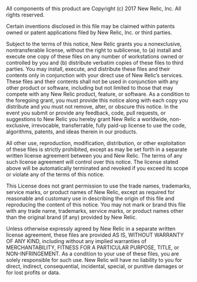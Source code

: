 All components of this product are Copyright (c) 2017 New Relic, Inc.  All rights reserved.

Certain inventions disclosed in this file may be claimed within patents owned or patent applications filed by New Relic, Inc. or third parties.

Subject to the terms of this notice, New Relic grants you a nonexclusive, nontransferable license, without the right to sublicense, to (a) install and execute one copy of these files on any number of workstations owned or controlled by you and (b) distribute verbatim copies of these files to third parties.  You may install, execute, and distribute these files and their contents only in conjunction with your direct use of New Relic’s services.  These files and their contents shall not be used in conjunction with any other product or software, including but not limited to those that may compete with any New Relic product, feature, or software. As a condition to the foregoing grant, you must provide this notice along with each copy you distribute and you must not remove, alter, or obscure this notice.  In the event you submit or provide any feedback, code, pull requests, or suggestions to New Relic you hereby grant New Relic a worldwide, non-exclusive, irrevocable, transferrable, fully paid-up license to use the code, algorithms, patents, and ideas therein in our products.

All other use, reproduction, modification, distribution, or other exploitation of these files is strictly prohibited, except as may be set forth in a separate written license agreement between you and New Relic.  The terms of any such license agreement will control over this notice.  The license stated above will be automatically terminated and revoked if you exceed its scope or violate any
of the terms of this notice.

This License does not grant permission to use the trade names, trademarks, service marks, or product names of New Relic, except as required for reasonable and customary use in describing the origin of this file and reproducing the content of this notice.  You may not mark or brand this file with any trade name, trademarks, service marks, or product names other than the original brand
(if any) provided by New Relic.

Unless otherwise expressly agreed by New Relic in a separate written license agreement, these files are provided AS IS, WITHOUT WARRANTY OF ANY KIND, including without any implied warranties of MERCHANTABILITY, FITNESS FOR A PARTICULAR PURPOSE, TITLE, or NON-INFRINGEMENT.  As a condition to your use of these files, you are solely responsible for such use. New Relic will have no liability to you for direct, indirect, consequential, incidental, special, or punitive damages or for lost profits or data.
